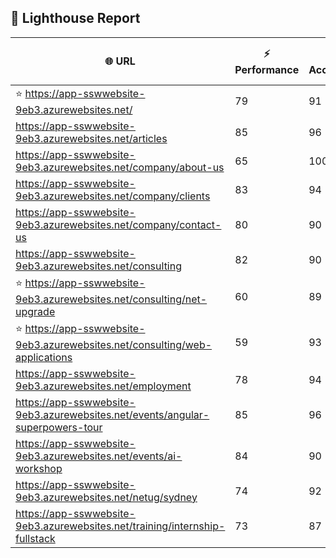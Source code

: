 ## 🚀 Lighthouse Report

| 🌐 URL | ⚡ Performance | ♿ Accessibility | ✅ Best Practices | 🔍 SEO | 📦 Bundle Size | 🗑️ Unused Bundle |
| --- | ----------- | ------------- | -------------- | --- | ---------------- | ---------------- |
| ⭐ https://app-sswwebsite-9eb3.azurewebsites.net/ | 79 | 91 | 78 | 100 | 7.77 MB | 4.80 MB |
| https://app-sswwebsite-9eb3.azurewebsites.net/articles | 85 | 96 | 78 | 92 | 4.25 MB | 2.05 MB |
| https://app-sswwebsite-9eb3.azurewebsites.net/company/about-us | 65 | 100 | 78 | 100 | 4.14 MB | 2.00 MB |
| https://app-sswwebsite-9eb3.azurewebsites.net/company/clients | 83 | 94 | 78 | 100 | 4.53 MB | 2.25 MB |
| https://app-sswwebsite-9eb3.azurewebsites.net/company/contact-us | 80 | 90 | 78 | 92 | 7.48 MB | 4.65 MB |
| https://app-sswwebsite-9eb3.azurewebsites.net/consulting | 82 | 90 | 74 | 100 | 7.77 MB | 4.80 MB |
| ⭐ https://app-sswwebsite-9eb3.azurewebsites.net/consulting/net-upgrade | 60 | 89 | 56 | 85 | 7.77 MB | 4.80 MB |
| ⭐ https://app-sswwebsite-9eb3.azurewebsites.net/consulting/web-applications | 59 | 93 | 59 | 85 | 7.76 MB | 4.85 MB |
| https://app-sswwebsite-9eb3.azurewebsites.net/employment | 78 | 94 | 78 | 100 | 4.38 MB | 2.03 MB |
| https://app-sswwebsite-9eb3.azurewebsites.net/events/angular-superpowers-tour | 85 | 96 | 74 | 100 | 7.51 MB | 4.70 MB |
| https://app-sswwebsite-9eb3.azurewebsites.net/events/ai-workshop | 84 | 90 | 74 | 92 | 7.51 MB | 4.70 MB |
| https://app-sswwebsite-9eb3.azurewebsites.net/netug/sydney | 74 | 92 | 78 | 92 | 4.62 MB | 2.29 MB |
| https://app-sswwebsite-9eb3.azurewebsites.net/training/internship-fullstack | 73 | 87 | 74 | 100 | 4.13 MB | 1.98 MB |